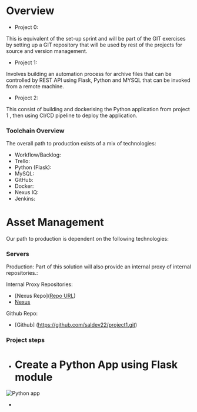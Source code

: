 # Overview 

* Project 0:

This is equivalent of the set-up sprint and will be part of the GIT exercises by setting up a GIT repository that will be used by rest of the projects for source and version management.

* Project 1:
   
Involves building an automation process for archive files that can be controlled by REST API using Flask, Python and MYSQL that can be invoked from a remote machine.

* Project 2:
  
This consist of building and dockerising the Python application from project 1 , then using CI/CD pipeline to deploy the application.



### Toolchain Overview

The overall path to production exists of a mix of technologies:

* Workflow/Backlog:
* Trello:
* Python (Flask):
* MySQL:
* GitHub:
* Docker:
* Nexus IQ:
* Jenkins:

# Asset Management

Our path to production is dependent on the following technologies: 

### Servers

Production:
Part of this solution will also provide an internal proxy of internal repositories.:

Internal Proxy Repositories:
 * [Nexus Repo]([Repo URL](http://localhost:8081/repository/docker-hub2/))
 * [Nexus](http://localhost:8081/repository/docker-proxy/)

Github Repo:
 * [Github] (https://github.com/saldev22/project1.git)
 
 ### Project steps 

 * # Create a Python App using Flask module
![Python app](https://github.com/saldev22/project1/assets/114541841/71472a0a-7eeb-43e8-af7a-4d3f75d1606a)

 * 


 
